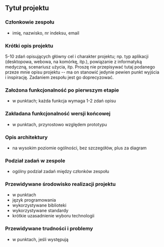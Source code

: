 ## Tytuł projektu

### Członkowie zespołu
* imię, nazwisko, nr indeksu, email
 
### Krótki opis projektu
5-10 zdań opisujących główny cel i charakter projektu; np. typ aplikacji (desktopowa, webowa, na komórkę, itp.), powiązanie z informatyką medyczną, scenariusz użycia, itp. Proszę nie przepisywać tutaj podanego przeze mnie opisu projektu -- ma on stanowić jedynie pewien punkt wyjścia i inspirację. Zadaniem zespołu jest go doprecyzować.
 
### Założona funkcjonalność po pierwszym etapie
* w punktach; każda funkcja wymaga 1-2 zdań opisu
 
### Zakładana funkcjonalność wersji końcowej
* w punktach, przyrostowo względem prototypu
 
### Opis architektury
* na wysokim poziomie ogólności, bez szczegółów, plus za diagram

### Podział zadań w zespole
* ogólny podział zadań między członków zespołu 

### Przewidywane środowisko realizacji projektu
* w punktach
* język programowania
* wykorzystywane biblioteki
* wykorzystywane standardy
* krótkie uzasadnienie wyboru technologii

### Przewidywane trudności i problemy
* w punktach, jeśli występują
